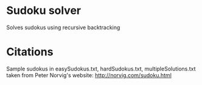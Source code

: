 # Sudoku solver
Solves sudokus using recursive backtracking

# Citations
Sample sudokus in easySudokus.txt, hardSudokus.txt, multipleSolutions.txt taken from Peter Norvig's website: http://norvig.com/sudoku.html
